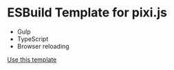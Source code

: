 # ESBuild Template for pixi.js

- Gulp
- TypeScript
- Browser reloading

[Use this template](https://github.com/ESBuildTemplates/ts-pixi/generate)
